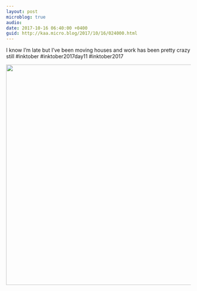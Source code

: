 ```yaml
---
layout: post
microblog: true
audio: 
date: 2017-10-16 06:40:00 +0400
guid: http://kaa.micro.blog/2017/10/16/024000.html
---
```

I know I’m late but I’ve been moving houses and work has been pretty crazy still #inktober #inktober2017day11 #inktober2017

<img src="https://www.kaa.bz/uploads/2018/8bbf1dc928.jpg" width="600" height="600" />
